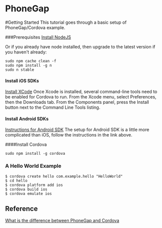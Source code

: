 PhoneGap
==========================

#Getting Started
This tutorial goes through a basic setup of PhoneGap/Cordova example.


###Prerequisites
[Install NodeJS](http://nodejs.org/)

Or if you already have node installed, then upgrade to the latest version if you haven't already:
```
sudo npm cache clean -f
sudo npm install -g n
sudo n stable
```

#### Install iOS SDKs
[Install XCode](https://itunes.apple.com/us/app/xcode/id497799835?mt=12)
Once Xcode is installed, several command-line tools need to be enabled for Cordova to run. From the Xcode menu, select Preferences, then the Downloads tab. From the Components panel, press the Install button next to the Command Line Tools listing.

#### Install Android SDKs
[Instructions for Android SDK](http://docs.phonegap.com/en/edge/guide_platforms_android_index.md.html#Android%20Platform%20Guide)
The setup for Android SDK is a little more complicated than iOS, follow the instructions in the link above.

####Install Cordova
```
sudo npm install -g cordova
```

###  A Hello World Example
```
$ cordova create hello com.example.hello "HelloWorld"
$ cd hello
$ cordova platform add ios
$ cordova build ios
$ cordova emulate ios
```


## Reference
[What is the difference between PhoneGap and Cordova](http://ionicframework.com/blog/what-is-cordova-phonegap/)

